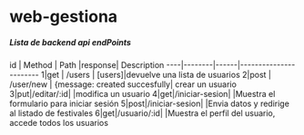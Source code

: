 
# web-gestiona
##### Lista de backend  api endPoints

 id | Method | Path |response| Description 
----|--------|------|-----------------------
1|get | /users | [users]|devuelve una lista de usuarios
2|post | /user/new | {message: created succesfully| crear un usuario
3|put|/editar/:id| |modifica un usuario
4|get|/iniciar-sesion| |Muestra el formulario para iniciar sesión
5|post|/iniciar-sesion| |Envia datos y redirige al listado de festivales
6|get|/usuario/:id| |Muestra el perfil del usuario, accede todos los usuarios
